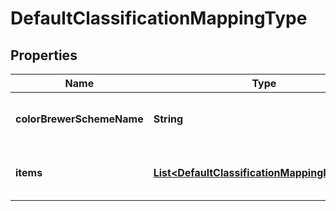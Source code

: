 
# DefaultClassificationMappingType

## Properties
Name | Type | Description | Notes
------------ | ------------- | ------------- | -------------
**colorBrewerSchemeName** | **String** | the name of the colorBrewer color scheme used to define the colors for classification (see project http://colorbrewer2.org/#type&#x3D;sequential&amp;scheme&#x3D;BuGn&amp;n&#x3D;3 for colorSchemes). Set to &#39;INDIVIDUAL&#39; if colors are set arbitrarily. |  [optional]
**items** | [**List&lt;DefaultClassificationMappingItemType&gt;**](DefaultClassificationMappingItemType.md) | array of classification mapping items. The order of the items corresponds to indicator value intervals from low to high. The number of items represents the number of classes. In combination they represent the default classification and mapping to custom rating of the indicator values |  [optional]



